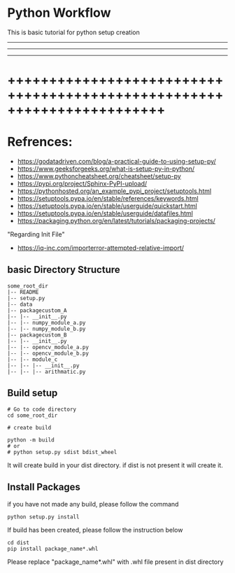 # Python Workflow
This is basic tutorial for python setup creation
***********************************************************************
***********************************************************************
-----------------------------------------------------------------------
+++++++++++++++++++++++++++++++++++++++++++++++++++++++++++++++++++++++
=======================================================================

# Refrences:
- https://godatadriven.com/blog/a-practical-guide-to-using-setup-py/
- https://www.geeksforgeeks.org/what-is-setup-py-in-python/
- https://www.pythoncheatsheet.org/cheatsheet/setup-py
- https://pypi.org/project/Sphinx-PyPI-upload/
- https://pythonhosted.org/an_example_pypi_project/setuptools.html
- https://setuptools.pypa.io/en/stable/references/keywords.html
- https://setuptools.pypa.io/en/stable/userguide/quickstart.html
- https://setuptools.pypa.io/en/stable/userguide/datafiles.html
- https://packaging.python.org/en/latest/tutorials/packaging-projects/

"Regarding Init File"
- https://iq-inc.com/importerror-attempted-relative-import/


## basic Directory Structure
```
some_root_dir
|-- README
|-- setup.py
|-- data
|-- packagecustom_A
|-- |-- __init__.py
|-- |-- numpy_module_a.py
|-- |-- numpy_module_b.py
|-- packagecustom_B
|-- |-- __init__.py
|-- |-- opencv_module_a.py
|-- |-- opencv_module_b.py
|-- |-- module_c
|-- |-- |-- __init__.py
|-- |-- |-- arithmatic.py
```

## Build setup
```
# Go to code directory
cd some_root_dir

# create build

python -m build
# or
# python setup.py sdist bdist_wheel
```
It will create build in your dist directory. if dist is not present it will create it.

## Install Packages
 
 if you have not made any build, please follow the command

 ```
 python setup.py install
 ```

 If build has been created, please follow the instruction below
 ```
 cd dist
 pip install package_name*.whl
 ```
 Please replace "package_name*.whl" with .whl file present in dist directory
